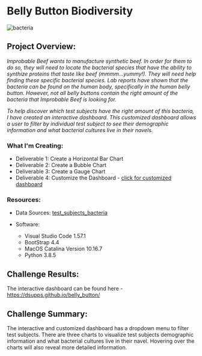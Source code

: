 # Belly Button Biodiversity 

![bacteria](https://user-images.githubusercontent.com/36451701/139773155-4df09f41-04dc-4203-a21c-b9af5d580f72.jpg)

## Project Overview:
*Improbable Beef wants to manufacture synthetic beef.  In order for them to do so, they will need to locate the bacterial species that have the ability to synthize proteins that taste like beef (mmmm...yummy!).  They will need help finding these specific bacterial species.  Lab reports have shown that the bacteria can be found on the human body, specifically in the human belly button. However, not all belly buttons contain the right amount of the bacteria that Improbable Beef is looking for.*

*To help discover which test subjects have the right amount of this bacteria, I have created an interactive dashboard. This customized dashboard allows a user to filter by individual test subject to see their demographic information and what bacterial cultures live in their navels.*

### What I'm Creating:
- Deliverable 1: Create a Horizontal Bar Chart
- Deliverable 2: Create a Bubble Chart
- Deliverable 3: Create a Gauge Chart
- Deliverable 4: Customize the Dashboard - [click for customized dashboard](https://dsupps.github.io/belly_button/)

### Resources:
- Data Sources: [test_subjects_bacteria](https://github.com/DSupps/belly_button/blob/main/samples.json)

- Software:
    - Visual Studio Code 1.57.1
    - BootStrap 4.4
    - MacOS Catalina Version 10.16.7
    - Python 3.8.5
    
## Challenge Results:
The interactive dashboard can be found here - https://dsupps.github.io/belly_button/

## Challenge Summary:
The interactive and customized dashboard has a dropdown menu to filter test subjects.  There are three charts to visualize test subjects demographic information and what bacterial cultures live in their navel.  Hovering over the charts will also reveal more detailed information. 
